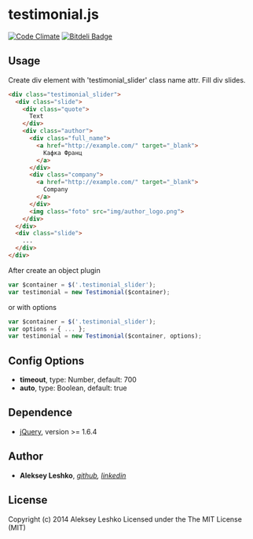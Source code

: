 testimonial.js
==============
[![Code Climate](https://codeclimate.com/github/AlekseyLeshko/testimonial.js.png)](https://codeclimate.com/github/AlekseyLeshko/testimonial.js)
[![Bitdeli Badge](https://d2weczhvl823v0.cloudfront.net/AlekseyLeshko/testimonial.js/trend.png)](https://bitdeli.com/free "Bitdeli Badge")

## Usage

Create div element with 'testimonial_slider' class name attr. Fill div slides.
```html
<div class="testimonial_slider">
  <div class="slide">
    <div class="quote">
      Text
    </div>
    <div class="author">
      <div class="full_name">
        <a href="http://example.com/" target="_blank">
          Кафка Франц
        </a>
      </div>
      <div class="company">
        <a href="http://example.com/" target="_blank">
          Company
        </a>
      </div>
      <img class="foto" src="img/author_logo.png">
    </div>
  </div>
  <div class="slide">
    ...
  </div>
</div>
```

After create an object plugin
```js
var $container = $('.testimonial_slider');
var testimonial = new Testimonial($container);
```
or with options
```js
var $container = $('.testimonial_slider');
var options = { ... };
var testimonial = new Testimonial($container, options);
```
## Config Options
- __timeout__, type: Number, default: 700
- __auto__, type: Boolean, default: true

## Dependence
* [jQuery](http://jquery.com/), version >= 1.6.4

## Author
- __Aleksey Leshko__, _[github](https://github.com/AlekseyLeshko), [linkedin](http://ru.linkedin.com/pub/aleksey-leshko/71/780/b69)_

## License
Copyright (c) 2014 Aleksey Leshko Licensed under the The MIT License (MIT)
